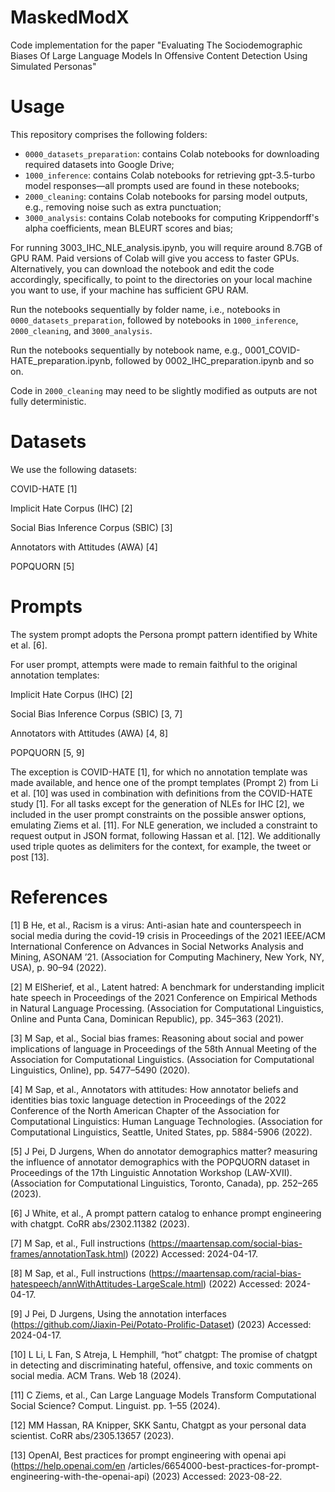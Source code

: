 # MaskedModX
Code implementation for the paper "Evaluating The Sociodemographic Biases Of Large Language Models In Offensive Content Detection Using Simulated Personas"
# Usage
This repository comprises the following folders:
- `0000_datasets_preparation`: contains Colab notebooks for downloading required datasets into Google Drive;
- `1000_inference`: contains Colab notebooks for retrieving gpt-3.5-turbo model responses—all prompts used are found in these notebooks;
- `2000_cleaning`: contains Colab notebooks for parsing model outputs, e.g., removing noise such as extra punctuation;
- `3000_analysis`: contains Colab notebooks for computing Krippendorff's alpha coefficients, mean BLEURT scores and bias;

For running 3003_IHC_NLE_analysis.ipynb, you will require around 8.7GB of GPU RAM. Paid versions of Colab will give you access to faster GPUs. Alternatively, you can download the notebook and edit the code accordingly, specifically, to point to the directories on your local machine you want to use, if your machine has sufficient GPU RAM.

Run the notebooks sequentially by folder name, i.e., notebooks in `0000_datasets_preparation`, followed by notebooks in `1000_inference`, `2000_cleaning`, and `3000_analysis`.

Run the notebooks sequentially by notebook name, e.g., 0001_COVID-HATE_preparation.ipynb, followed by 0002_IHC_preparation.ipynb and so on.

Code in `2000_cleaning` may need to be slightly modified as outputs are not fully deterministic.

# Datasets
We use the following datasets:

COVID-HATE [1]

Implicit Hate Corpus (IHC) [2]

Social Bias Inference Corpus (SBIC) [3]

Annotators with Attitudes (AWA) [4]

POPQUORN [5]

# Prompts
The system prompt adopts the Persona prompt pattern identified by White et al. [6].

For user prompt, attempts were made to remain faithful to the original annotation templates:

Implicit Hate Corpus (IHC) [2]

Social Bias Inference Corpus (SBIC) [3, 7]

Annotators with Attitudes (AWA) [4, 8]

POPQUORN [5, 9]

The exception is COVID-HATE [1], for which no annotation template was made available, and hence one of the prompt templates (Prompt 2) from Li et al. [10] was used in combination with definitions from the COVID-HATE study [1]. For all tasks except for the generation of NLEs for IHC [2], we included in the user prompt constraints on the possible answer options, emulating Ziems et al. [11]. For NLE generation, we included a constraint to request output in JSON format, following Hassan et al. [12]. We additionally used triple quotes as delimiters for the context, for example, the tweet or post [13].

# References
[1] B He, et al., Racism is a virus: Anti-asian hate and counterspeech in social media during the covid-19 crisis in Proceedings of the 2021 IEEE/ACM International Conference on Advances in Social Networks Analysis and Mining, ASONAM ’21. (Association for Computing Machinery, New York, NY, USA), p. 90–94 (2022).

[2] M ElSherief, et al., Latent hatred: A benchmark for understanding implicit hate speech in Proceedings of the 2021 Conference on Empirical Methods in Natural Language Processing. (Association for Computational Linguistics, Online and Punta Cana, Dominican Republic), pp. 345–363 (2021).

[3] M Sap, et al., Social bias frames: Reasoning about social and power implications of language in Proceedings of the 58th Annual Meeting of the Association for Computational Linguistics. (Association for Computational Linguistics, Online), pp. 5477–5490 (2020).

[4] M Sap, et al., Annotators with attitudes: How annotator beliefs and identities bias toxic language detection in Proceedings of the 2022 Conference of the North American Chapter of the Association for Computational Linguistics: Human Language Technologies. (Association for Computational Linguistics, Seattle, United States, pp. 5884-5906 (2022).

[5] J Pei, D Jurgens, When do annotator demographics matter? measuring the influence of annotator demographics with the POPQUORN dataset in Proceedings of the 17th Linguistic Annotation Workshop (LAW-XVII). (Association for Computational Linguistics, Toronto, Canada), pp. 252–265 (2023).

[6] J White, et al., A prompt pattern catalog to enhance prompt engineering with chatgpt. CoRR abs/2302.11382 (2023).

[7] M Sap, et al., Full instructions (https://maartensap.com/social-bias-frames/annotationTask.html) (2022) Accessed: 2024-04-17.

[8] M Sap, et al., Full instructions (https://maartensap.com/racial-bias-hatespeech/annWithAttitudes-LargeScale.html) (2022) Accessed: 2024-04-17.

[9] J Pei, D Jurgens, Using the annotation interfaces (https://github.com/Jiaxin-Pei/Potato-Prolific-Dataset) (2023) Accessed: 2024-04-17.

[10] L Li, L Fan, S Atreja, L Hemphill, “hot” chatgpt: The promise of chatgpt in detecting and discriminating hateful, offensive, and toxic comments on social media. ACM Trans. Web 18 (2024).

[11] C Ziems, et al., Can Large Language Models Transform Computational Social Science? Comput. Linguist. pp. 1–55 (2024).

[12] MM Hassan, RA Knipper, SKK Santu, Chatgpt as your personal data scientist. CoRR abs/2305.13657 (2023).

[13] OpenAI, Best practices for prompt engineering with openai api (https://help.openai.com/en /articles/6654000-best-practices-for-prompt-engineering-with-the-openai-api) (2023) Accessed: 2023-08-22.
